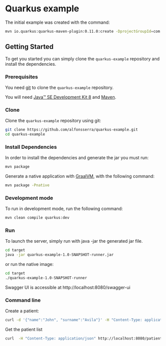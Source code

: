 
# Quarkus example

The initial example was created with the command:

```bash
mvn io.quarkus:quarkus-maven-plugin:0.11.0:create -DprojectGroupId=com.systelab -DprojectArtifactId=quarkus-example -DclassName="com.systelab.patient.controller.PatientController" -Dpath="/patient"
```

## Getting Started

To get you started you can simply clone the `quarkus-example` repository and install the dependencies.

### Prerequisites

You need [git][git] to clone the `quarkus-example` repository.

You will need [Java™ SE Development Kit 8][jdk-download] and [Maven][maven].

### Clone

Clone the `quarkus-example` repository using git:

```bash
git clone https://github.com/alfonsserra/quarkus-example.git
cd quarkus-example
```

### Install Dependencies

In order to install the dependencies and generate the jar you must run:

```bash
mvn package
```

Generate a native application with [GraalVM][graal], with the following command:

```bash
mvn package -Pnative
```

### Development mode

To run in development mode, run the following command:

```bash
mvn clean compile quarkus:dev
```

### Run

To launch the server, simply run with java -jar the generated jar file.

```bash
cd target
java -jar quarkus-example-1.0-SNAPSHOT-runner.jar
```

or run the native image:

```bash
cd target
./quarkus-example-1.0-SNAPSHOT-runner
```

Swagger UI is accessible at http://localhost:8080/swagger-ui


### Command line

Create a patient:

```bash
curl -d '{"name":"John", "surname":"Avila"}' -H "Content-Type: application/json" -X POST http://localhost:8080/patients/patient
```

Get the patient list

```bash
curl  -H "Content-Type: application/json" http://localhost:8080/patients
```



[git]: https://git-scm.com/
[sboot]: https://projects.spring.io/spring-boot/
[maven]: https://maven.apache.org/download.cgi
[jdk-download]: http://www.oracle.com/technetwork/java/javase/downloads
[JEE]: http://www.oracle.com/technetwork/java/javaee/tech/index.html
[jwt]: https://jwt.io/
[cors]: https://en.wikipedia.org/wiki/Cross-origin_resource_sharing
[swagger]: https://swagger.io/
[allure]: https://docs.qameta.io/allure/
[junit]: https://junit.org/junit5/
[graal]: https://www.graalvm.org


